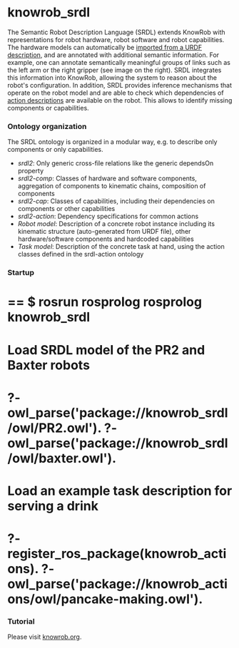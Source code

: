 knowrob_srdl
===

The Semantic Robot Description Language (SRDL) extends KnowRob with representations for robot hardware,
robot software and robot capabilities. The hardware models can automatically be
[imported from a URDF description](http://knowrob.org/doc/create_srdl_model),
and are annotated with additional semantic information.
For example, one can annotate semantically meaningful groups of links such
as the left arm or the right gripper (see image on the right). SRDL integrates
this information into KnowRob, allowing the system to reason about the robot's configuration.
In addition, SRDL provides inference mechanisms that operate on the robot model and
are able to check which dependencies of
[action descriptions](http://knowrob.org/doc/doc/modeling_tasks_and_actions)
are available on the robot. This allows to identify missing components or capabilities.

### Ontology organization

The SRDL ontology is organized in a modular way, e.g. to describe only components or only capabilities.

* *srdl2*: Only generic cross-file relations like the generic dependsOn property
* *srdl2-comp*: Classes of hardware and software components, aggregation of components to kinematic chains, composition of components
* *srdl2-cap*: Classes of capabilities, including their dependencies on components or other capabilities
* *srdl2-action*: Dependency specifications for common actions
* *Robot model*: Description of a concrete robot instance including its kinematic structure (auto-generated from URDF file), other hardware/software components and hardcoded capabilities
* *Task model*: Description of the concrete task at hand, using the action classes defined in the srdl-action ontology

### Startup

==
$ rosrun rosprolog rosprolog knowrob_srdl
==

Load SRDL model of the PR2 and Baxter robots
==
?- owl_parse('package://knowrob_srdl/owl/PR2.owl').
?- owl_parse('package://knowrob_srdl/owl/baxter.owl').
==

Load an example task description for serving a drink
==
?- register_ros_package(knowrob_actions).
?- owl_parse('package://knowrob_actions/owl/pancake-making.owl').
==

### Tutorial

Please visit [knowrob.org](http://knowrob.org/doc/srdl2_tutorial).